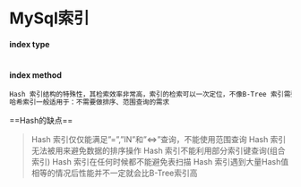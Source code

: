 # MySql索引
#### index type
~~~txt
~~~
#### index method
~~~txt
Hash 索引结构的特殊性，其检索效率非常高，索引的检索可以一次定位，不像B-Tree 索引需要从根节点到枝节点，最后才能访问到页节点这样多次的IO访问，所以 Hash 索引的查询效率要远高于 B-Tree 索引
哈希索引一般适用于：不需要做排序、范围查询的需求
~~~
==Hash的缺点==
> Hash 索引仅仅能满足”=”,”IN”和”<=>”查询，不能使用范围查询
> Hash 索引无法被用来避免数据的排序操作
> Hash 索引不能利用部分索引键查询(组合索引)
> Hash 索引在任何时候都不能避免表扫描
> Hash 索引遇到大量Hash值相等的情况后性能并不一定就会比B-Tree索引高


